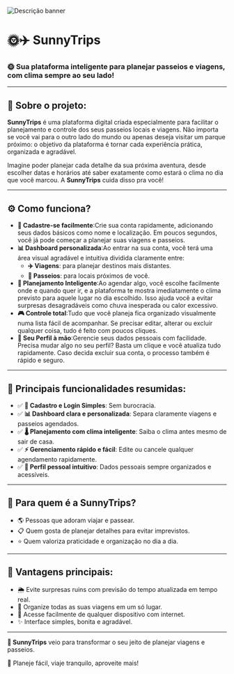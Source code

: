 ![Descrição banner](https://github.com/user-attachments/assets/a2d506e3-06f9-4909-a5e4-b65871c692df)

# 🌞✈️ SunnyTrips

### 🌞 Sua plataforma inteligente para planejar passeios e viagens, com clima sempre ao seu lado!

---

## 📱 Sobre o projeto:

**SunnyTrips** é uma plataforma digital criada especialmente para facilitar o planejamento e controle dos seus passeios locais e viagens. Não importa se você vai para o outro lado do mundo ou apenas deseja visitar um parque próximo: o objetivo da plataforma é tornar cada experiência prática, organizada e agradável.

Imagine poder planejar cada detalhe da sua próxima aventura, desde escolher datas e horários até saber exatamente como estará o clima no dia que você marcou. A **SunnyTrips** cuida disso pra você!

---

## ⚙️ Como funciona?

- **🎯 Cadastre-se facilmente**:Crie sua conta rapidamente, adicionando seus dados básicos como nome e localização. Em poucos segundos, você já pode começar a planejar suas viagens e passeios.
- **📊 Dashboard personalizada**:Ao entrar na sua conta, você terá uma área visual agradável e intuitiva dividida claramente entre:
    - **✈️ Viagens**: para planejar destinos mais distantes.
    - **🚶 Passeios**: para locais próximos de você.
- **🧠 Planejamento Inteligente**:Ao agendar algo, você escolhe facilmente onde e quando quer ir, e a plataforma te mostra imediatamente o clima previsto para aquele lugar no dia escolhido. Isso ajuda você a evitar surpresas desagradáveis como chuva inesperada ou calor excessivo.
- **🎮 Controle total**:Tudo que você planeja fica organizado visualmente numa lista fácil de acompanhar. Se precisar editar, alterar ou excluir qualquer coisa, tudo é feito com poucos cliques.
- **👤 Seu Perfil à mão**:Gerencie seus dados pessoais com facilidade. Precisa mudar algo no seu perfil? Basta um clique e você atualiza tudo rapidamente. Caso decida excluir sua conta, o processo também é rápido e seguro.

---

## 🎯 Principais funcionalidades resumidas:

- ✅ **🔑 Cadastro e Login Simples**: Sem burocracia.
- ✅ **📊 Dashboard clara e personalizada**: Separa claramente viagens e passeios agendados.
- ✅ **🌡️ Planejamento com clima inteligente**: Saiba o clima antes mesmo de sair de casa.
- ✅ **⚡ Gerenciamento rápido e fácil**: Edite ou cancele qualquer agendamento rapidamente.
- ✅ **👤 Perfil pessoal intuitivo**: Dados pessoais sempre organizados e acessíveis.

---

## 👥 Para quem é a SunnyTrips?

- 🌎 Pessoas que adoram viajar e passear.
- 📋 Quem gosta de planejar detalhes para evitar imprevistos.
- ⭐ Quem valoriza praticidade e organização no dia a dia.

---

## 💫 Vantagens principais:

- 🌦️ Evite surpresas ruins com previsão do tempo atualizada em tempo real.
- 📝 Organize todas as suas viagens em um só lugar.
- 🚀 Acesse facilmente de qualquer dispositivo com internet.
- ✨ Interface simples, bonita e agradável.

---

**🌟 SunnyTrips** veio para transformar o seu jeito de planejar viagens e passeios.

🎯 Planeje fácil, viaje tranquilo, aproveite mais!
